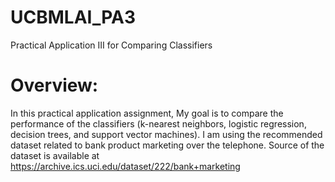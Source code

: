 # UCBMLAI_PA3
Practical Application III for Comparing Classifiers

# Overview: #
In this practical application assignment, My goal is to compare the performance of the classifiers (k-nearest neighbors, logistic regression, decision trees, and support vector machines). I am using the recommended dataset related to bank product marketing over the telephone. Source of the dataset is available at https://archive.ics.uci.edu/dataset/222/bank+marketing


